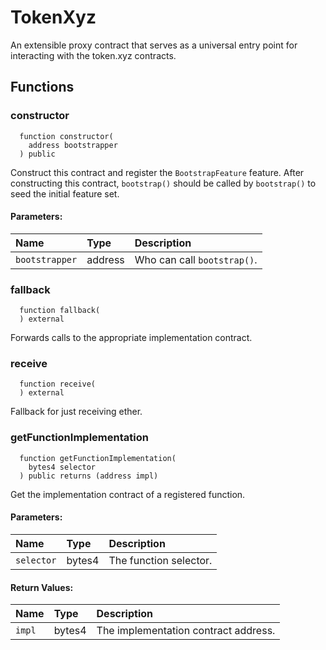 # TokenXyz

An extensible proxy contract that serves as a universal entry point for
     interacting with the token.xyz contracts.



## Functions
### constructor
```solidity
  function constructor(
    address bootstrapper
  ) public
```
Construct this contract and register the `BootstrapFeature` feature.
        After constructing this contract, `bootstrap()` should be called
        by `bootstrap()` to seed the initial feature set.


#### Parameters:
| Name | Type | Description                                                          |
| :--- | :--- | :------------------------------------------------------------------- |
|`bootstrapper` | address | Who can call `bootstrap()`.

### fallback
```solidity
  function fallback(
  ) external
```
Forwards calls to the appropriate implementation contract.



### receive
```solidity
  function receive(
  ) external
```
Fallback for just receiving ether.



### getFunctionImplementation
```solidity
  function getFunctionImplementation(
    bytes4 selector
  ) public returns (address impl)
```
Get the implementation contract of a registered function.


#### Parameters:
| Name | Type | Description                                                          |
| :--- | :--- | :------------------------------------------------------------------- |
|`selector` | bytes4 | The function selector.

#### Return Values:
| Name                           | Type          | Description                                                                  |
| :----------------------------- | :------------ | :--------------------------------------------------------------------------- |
|`impl`| bytes4 | The implementation contract address.
